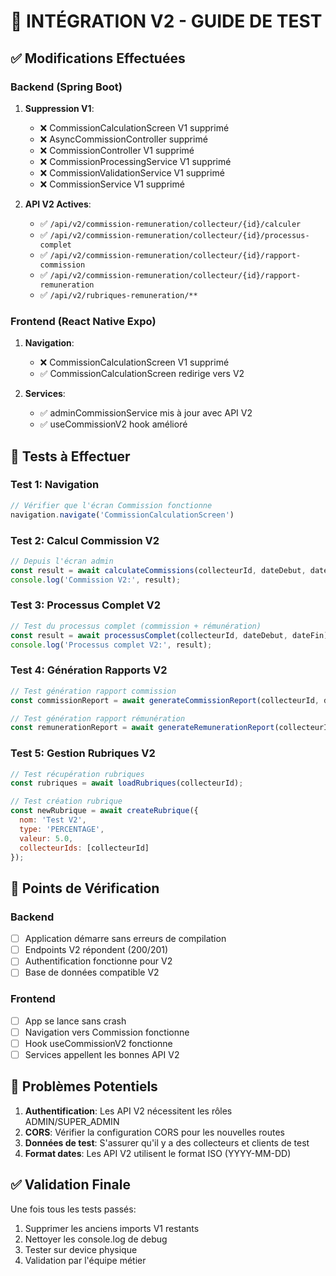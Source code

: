 # 🚀 INTÉGRATION V2 - GUIDE DE TEST

## ✅ Modifications Effectuées

### Backend (Spring Boot)
1. **Suppression V1**:
   - ❌ CommissionCalculationScreen V1 supprimé
   - ❌ AsyncCommissionController supprimé
   - ❌ CommissionController V1 supprimé
   - ❌ CommissionProcessingService V1 supprimé
   - ❌ CommissionValidationService V1 supprimé
   - ❌ CommissionService V1 supprimé

2. **API V2 Actives**:
   - ✅ `/api/v2/commission-remuneration/collecteur/{id}/calculer`
   - ✅ `/api/v2/commission-remuneration/collecteur/{id}/processus-complet`
   - ✅ `/api/v2/commission-remuneration/collecteur/{id}/rapport-commission`
   - ✅ `/api/v2/commission-remuneration/collecteur/{id}/rapport-remuneration`
   - ✅ `/api/v2/rubriques-remuneration/**`

### Frontend (React Native Expo)
1. **Navigation**:
   - ❌ CommissionCalculationScreen V1 supprimé
   - ✅ CommissionCalculationScreen redirige vers V2

2. **Services**:
   - ✅ adminCommissionService mis à jour avec API V2
   - ✅ useCommissionV2 hook amélioré

## 🧪 Tests à Effectuer

### Test 1: Navigation
```javascript
// Vérifier que l'écran Commission fonctionne
navigation.navigate('CommissionCalculationScreen')
```

### Test 2: Calcul Commission V2
```javascript
// Depuis l'écran admin
const result = await calculateCommissions(collecteurId, dateDebut, dateFin);
console.log('Commission V2:', result);
```

### Test 3: Processus Complet V2
```javascript
// Test du processus complet (commission + rémunération)
const result = await processusComplet(collecteurId, dateDebut, dateFin);
console.log('Processus complet V2:', result);
```

### Test 4: Génération Rapports V2
```javascript
// Test génération rapport commission
const commissionReport = await generateCommissionReport(collecteurId, dateDebut, dateFin);

// Test génération rapport rémunération
const remunerationReport = await generateRemunerationReport(collecteurId, dateDebut, dateFin);
```

### Test 5: Gestion Rubriques V2
```javascript
// Test récupération rubriques
const rubriques = await loadRubriques(collecteurId);

// Test création rubrique
const newRubrique = await createRubrique({
  nom: 'Test V2',
  type: 'PERCENTAGE',
  valeur: 5.0,
  collecteurIds: [collecteurId]
});
```

## 🔧 Points de Vérification

### Backend
- [ ] Application démarre sans erreurs de compilation
- [ ] Endpoints V2 répondent (200/201)
- [ ] Authentification fonctionne pour V2
- [ ] Base de données compatible V2

### Frontend
- [ ] App se lance sans crash
- [ ] Navigation vers Commission fonctionne
- [ ] Hook useCommissionV2 fonctionne
- [ ] Services appellent les bonnes API V2

## 🚨 Problèmes Potentiels

1. **Authentification**: Les API V2 nécessitent les rôles ADMIN/SUPER_ADMIN
2. **CORS**: Vérifier la configuration CORS pour les nouvelles routes
3. **Données de test**: S'assurer qu'il y a des collecteurs et clients de test
4. **Format dates**: Les API V2 utilisent le format ISO (YYYY-MM-DD)

## ✅ Validation Finale

Une fois tous les tests passés:
1. Supprimer les anciens imports V1 restants
2. Nettoyer les console.log de debug
3. Tester sur device physique
4. Validation par l'équipe métier